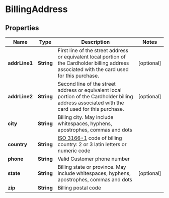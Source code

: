 
# BillingAddress

## Properties
Name | Type | Description | Notes
------------ | ------------- | ------------- | -------------
**addrLine1** | **String** | First line of the street address or equivalent local portion of the Cardholder billing address associated with the card used for this purchase. |  [optional]
**addrLine2** | **String** | Second line of the street address or equivalent local portion of the Cardholder billing address associated with the card used for this purchase. |  [optional]
**city** | **String** | Billing city. May include whitespaces, hyphens, apostrophes, commas and dots | 
**country** | **String** | [ISO 3166-1](https://en.wikipedia.org/wiki/ISO_3166-1) code of billing country: 2 or 3 latin letters or numeric code  | 
**phone** | **String** | Valid Customer phone number | 
**state** | **String** | Billing state or province. May include whitespaces, hyphens, apostrophes, commas and dots |  [optional]
**zip** | **String** | Billing postal code | 



